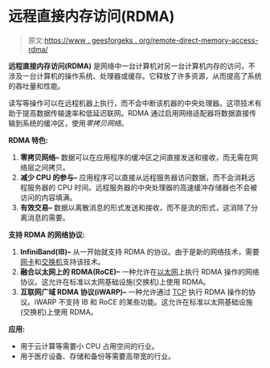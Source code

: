 # 远程直接内存访问(RDMA)

> 原文:[https://www . geesforgeks . org/remote-direct-memory-access-rdma/](https://www.geeksforgeeks.org/remote-direct-memory-access-rdma/)

**远程直接内存访问(RDMA)** 是网络中一台计算机对另一台计算机内存的访问，不涉及一台计算机的操作系统、处理器或缓存。它释放了许多资源，从而提高了系统的吞吐量和性能。

读写等操作可以在远程机器上执行，而不会中断该机器的中央处理器。这项技术有助于提高数据传输速率和低延迟联网。RDMA 通过启用网络适配器将数据直接传输到系统的缓冲区，使用*零拷贝网络*。

**RDMA 特色:**

1.  **零拷贝网络–**
    数据可以在应用程序的缓冲区之间直接发送和接收，而无需在网络层之间拷贝。
2.  **减少 CPU 的参与–**
    应用程序可以直接从远程服务器访问数据，而不会消耗远程服务器的 CPU 时间。远程服务器的中央处理器的高速缓冲存储器也不会被访问的内容填满。
3.  **有效交易–**
    数据以离散消息的形式发送和接收，而不是流的形式，这消除了分离消息的需要。

**支持 RDMA 的网络协议:**

1.  **InfiniBand(IB)–**
    从一开始就支持 RDMA 的协议。由于是新的网络技术，需要[网卡](https://www.geeksforgeeks.org/nic-full-form/)和[交换机](https://www.geeksforgeeks.org/types-of-switches-in-computer-network/)支持该技术。
2.  **融合以太网上的 RDMA(RoCE)–**
    一种允许在[以太网](https://www.geeksforgeeks.org/ethernet-frame-format/)上执行 RDMA 操作的网络协议。这允许在标准以太网基础设施(交换机)上使用 RDMA。
3.  **互联网广域 RDMA 协议(iWARP)–**
    一种允许通过 [TCP](https://www.geeksforgeeks.org/tcp-and-udp-in-transport-layer/) 执行 RDMA 操作的协议。iWARP 不支持 IB 和 RoCE 的某些功能。这允许在标准以太网基础设施(交换机)上使用 RDMA。

**应用:**

*   用于云计算等需要小 CPU 占用空间的行业。
*   用于医疗设备、存储和备份等需要高带宽的行业。